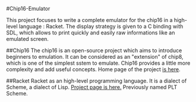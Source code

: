 #Chip16-Emulator

This project focuses to write a complete emulator for the chip16 in a high-level language : Racket. The display strategy is given to a C binding with SDL, which allows to print quickly and easily raw informations like an emulated screen.

##Chip16
The chip16 is an open-source project which aims to introduce beginners to emulation. It can be considered as an "extension" of chip8, which is one of the simplest sstem to emulate. Chip16 provides a little more complexity and add useful concepts. Home page of the project [is here](https://github.com/chip16/chip16).

##Racket
Racket as an high-level programming language. It is a dialect of Scheme, a dialect of Lisp. [Project page is here.](http://racket-lang.org/)
Previously named PLT Scheme.
